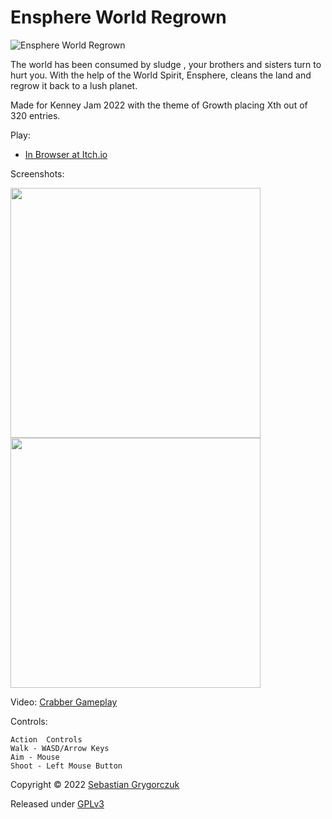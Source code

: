 # Ensphere World Regrown

![Ensphere World Regrown](https://img.itch.zone/aW1nLzg2MjE0MzgucG5n/315x250%23c/YM06ny.png)

The world has been consumed by sludge , your brothers and sisters turn to hurt you. With the help of the World Spirit, Ensphere, cleans the land and regrow it back to a lush planet. 

Made for Kenney Jam 2022 with the theme of Growth placing Xth out of 320 entries.

Play:

- [In Browser at Itch.io](https://orczuk.itch.io/world-regrown)

Screenshots:

<img src="https://img.itch.zone/aW1hZ2UvMTY3MTM1OS85ODcwMzE1LmdpZg==/794x1000/cQt42i.gif" width="400">
<img src="https://img.itch.zone/aW1hZ2UvMTY3MTM1OS85ODcwMzE2LmdpZg==/794x1000/kwQIAS.gif" width="400">

Video:
[Crabber Gameplay](https://www.youtube.com/watch?v=hHvSUYG4EF8)

Controls:
```
Action 	Controls
Walk - WASD/Arrow Keys
Aim - Mouse
Shoot - Left Mouse Button 
```

Copyright © 2022 [Sebastian Grygorczuk](https://orczuk.github.io/)

Released under [GPLv3](gpl-3.0.txt)
